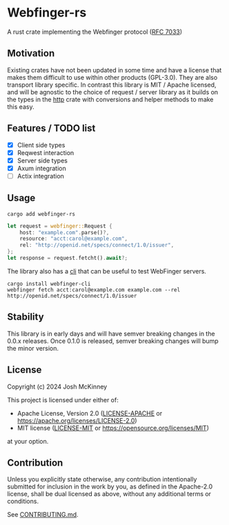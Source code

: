 # Webfinger-rs

A rust crate implementing the Webfinger protocol ([RFC
7033](https://www.rfc-editor.org/rfc/rfc7033.html))

## Motivation

Existing crates have not been updated in some time and have a license that makes them difficult to
use within other products (GPL-3.0). They are also transport library specific. In contrast this
library is MIT / Apache licensed, and will be agnostic to the choice of request / server library as
it builds on the types in the [http](https://crates.io/crates/http) crate with conversions and
helper methods to make this easy.

## Features / TODO list

- [x] Client side types
- [x] Reqwest interaction
- [x] Server side types
- [x] Axum integration
- [ ] Actix integration

## Usage

```shell
cargo add webfinger-rs
```

```rust
let request = webfinger::Request {
    host: "example.com".parse()?,
    resource: "acct:carol@example.com",
    rel: "http://openid.net/specs/connect/1.0/issuer",
};
let response = request.fetcht().await?;
```

The library also has a [cli](https://crates.io/crates/webfinger-cli) that can be useful to test
WebFinger servers.

```shell
cargo install webfinger-cli
webfinger fetch acct:carol@example.com example.com --rel http://openid.net/specs/connect/1.0/issuer
```

## Stability

This library is in early days and will have semver breaking changes in the 0.0.x releases. Once
0.1.0 is released, semver breaking changes will bump the minor version.

## License

Copyright (c) 2024 Josh McKinney

This project is licensed under either of:

- Apache License, Version 2.0 ([LICENSE-APACHE](LICENSE-APACHE) or
  <https://apache.org/licenses/LICENSE-2.0>)
- MIT license ([LICENSE-MIT](LICENSE-MIT) or <https://opensource.org/licenses/MIT>)

at your option.

## Contribution

Unless you explicitly state otherwise, any contribution intentionally submitted for inclusion in the
work by you, as defined in the Apache-2.0 license, shall be dual licensed as above, without any
additional terms or conditions.

See [CONTRIBUTING.md](CONTRIBUTING.md).
